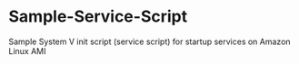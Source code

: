 # Sample-Service-Script
Sample System V init script (service script) for startup services on Amazon Linux AMI
